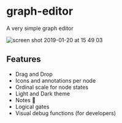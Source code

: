 # graph-editor
A very simple graph editor

![screen shot 2019-01-20 at 15 49 03](https://user-images.githubusercontent.com/868844/51440803-fcb1e800-1cca-11e9-8bbb-86c9803c3ccd.png)

## Features

* Drag and Drop
* Icons and annotations per node
* Ordinal scale for node states
* Light and Dark theme
* Notes 📝
* Logical gates
* Visual debug functions (for developers)

